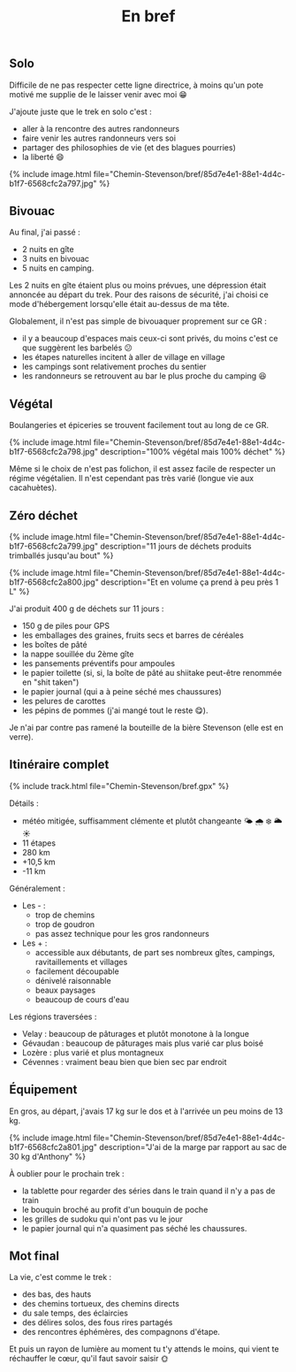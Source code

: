 ﻿---
title: "En bref"
permalink: /Chemin-Stevenson/bref/
sidebar:
  nav: "chemin_stevenson"
enable_tracks: true
---

## Solo

Difficile de ne pas respecter cette ligne directrice, à moins qu'un pote motivé me supplie de le laisser venir avec moi :grin:

J'ajoute juste que le trek en solo c'est :
* aller à la rencontre des autres randonneurs
* faire venir les autres randonneurs vers soi
* partager des philosophies de vie (et des blagues pourries)
* la liberté :smile:

{% include image.html file="Chemin-Stevenson/bref/85d7e4e1-88e1-4d4c-b1f7-6568cfc2a797.jpg" %}

## Bivouac

Au final, j'ai passé :
* 2 nuits en gîte
* 3 nuits en bivouac
* 5 nuits en camping.

Les 2 nuits en gîte étaient plus ou moins prévues, une dépression était annoncée au départ du trek.
Pour des raisons de sécurité, j'ai choisi ce mode d'hébergement lorsqu'elle était au-dessus de ma tête.

Globalement, il n'est pas simple de bivouaquer proprement sur ce GR :
* il y a beaucoup d'espaces mais ceux-ci sont privés, du moins c'est ce que suggèrent les barbelés :confused:
* les étapes naturelles incitent à aller de village en village
* les campings sont relativement proches du sentier
* les randonneurs se retrouvent au bar le plus proche du camping :laughing:

## Végétal

Boulangeries et épiceries se trouvent facilement tout au long de ce GR.

{% include image.html file="Chemin-Stevenson/bref/85d7e4e1-88e1-4d4c-b1f7-6568cfc2a798.jpg" description="100% végétal mais 100% déchet" %}

Même si le choix de n'est pas folichon, il est assez facile de respecter un régime végétalien.
Il n'est cependant pas très varié (longue vie aux cacahuètes).

## Zéro déchet

{% include image.html file="Chemin-Stevenson/bref/85d7e4e1-88e1-4d4c-b1f7-6568cfc2a799.jpg" description="11 jours de déchets produits trimballés jusqu'au bout" %}

{% include image.html file="Chemin-Stevenson/bref/85d7e4e1-88e1-4d4c-b1f7-6568cfc2a800.jpg" description="Et en volume ça prend à peu près 1 L" %}

J'ai produit 400 g de déchets sur 11 jours :
* 150 g de piles pour GPS
* les emballages des graines, fruits secs et barres de céréales
* les boîtes de pâté
* la nappe souillée du 2ème gîte
* les pansements préventifs pour ampoules
* le papier toilette (si, si, la boîte de pâté au shiitake peut-être renommée en "shit taken")
* le papier journal (qui a à peine séché mes chaussures)
* les pelures de carottes
* les pépins de pommes (j'ai mangé tout le reste :yum:).

Je n'ai par contre pas ramené la bouteille de la bière Stevenson (elle est en verre).

## Itinéraire complet

{% include track.html file="Chemin-Stevenson/bref.gpx" %}

Détails :
* météo mitigée, suffisamment clémente et plutôt changeante :sun_behind_small_cloud: :cloud_with_rain: :snowflake: :sun_behind_large_cloud: :sunny:
* 11 étapes
* 280 km
* +10,5 km
* -11 km

Généralement :
* Les - :
    * trop de chemins
    * trop de goudron
    * pas assez technique pour les gros randonneurs
* Les + :
    * accessible aux débutants, de part ses nombreux gîtes, campings, ravitaillements et villages
    * facilement découpable
    * dénivelé raisonnable
    * beaux paysages
    * beaucoup de cours d'eau

Les régions traversées :
* Velay : beaucoup de pâturages et plutôt monotone à la longue
* Gévaudan : beaucoup de pâturages mais plus varié car plus boisé
* Lozère : plus varié et plus montagneux
* Cévennes : vraiment beau bien que bien sec par endroit

## Équipement

En gros, au départ, j'avais 17 kg sur le dos et à l'arrivée un peu moins de 13 kg.

{% include image.html file="Chemin-Stevenson/bref/85d7e4e1-88e1-4d4c-b1f7-6568cfc2a801.jpg" description="J'ai de la marge par rapport au sac de 30 kg d'Anthony" %}

À oublier pour le prochain trek :
* la tablette pour regarder des séries dans le train quand il n'y a pas de train
* le bouquin broché au profit d'un bouquin de poche
* les grilles de sudoku qui n'ont pas vu le jour
* le papier journal qui n'a quasiment pas séché les chaussures.

## Mot final

La vie, c'est comme le trek :
* des bas, des hauts
* des chemins tortueux, des chemins directs
* du sale temps, des éclaircies
* des délires solos, des fous rires partagés
* des rencontres éphémères, des compagnons d'étape.

Et puis un rayon de lumière au moment tu t'y attends le moins, qui vient te réchauffer le cœur, qu'il faut savoir saisir :sun_with_face:
